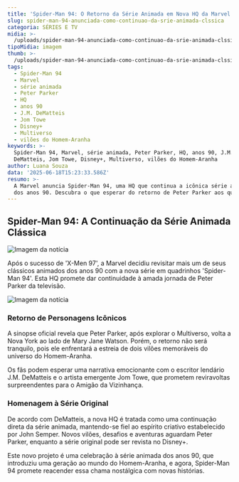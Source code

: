 ```yaml
---
title: 'Spider-Man 94: O Retorno da Série Animada em Nova HQ da Marvel'
slug: spider-man-94-anunciada-como-continuao-da-srie-animada-clssica
categoria: SÉRIES E TV
midia: >-
  /uploads/spider-man-94-anunciada-como-continuao-da-srie-animada-clssica-thumb.png
tipoMidia: imagem
thumb: >-
  /uploads/spider-man-94-anunciada-como-continuao-da-srie-animada-clssica-thumb.png
tags:
  - Spider-Man 94
  - Marvel
  - série animada
  - Peter Parker
  - HQ
  - anos 90
  - J.M. DeMatteis
  - Jom Towe
  - Disney+
  - Multiverso
  - vilões do Homem-Aranha
keywords: >-
  Spider-Man 94, Marvel, série animada, Peter Parker, HQ, anos 90, J.M.
  DeMatteis, Jom Towe, Disney+, Multiverso, vilões do Homem-Aranha
author: Luana Souza
data: '2025-06-18T15:23:33.586Z'
resumo: >-
  A Marvel anuncia Spider-Man 94, uma HQ que continua a icônica série animada
  dos anos 90. Descubra o que esperar do retorno de Peter Parker aos quadrinhos.
---
```


## Spider-Man 94: A Continuação da Série Animada Clássica

![Imagem da notícia](https://cdn.ome.lt/0JiLveO2oEQxVU0ic_wL7SCgDOU=/fit-in/837x500/smart/uploads/conteudo/fotos/Gtu3G5NW8AI536B.jpg)

Após o sucesso de 'X-Men 97', a Marvel decidiu revisitar mais um de seus clássicos animados dos anos 90 com a nova série em quadrinhos 'Spider-Man 94'. Esta HQ promete dar continuidade à amada jornada de Peter Parker da televisão. 

![Imagem da notícia](https://cdn.ome.lt/KRtCR-IuBjChhvd3fUp95EaOdvc=/fit-in/837x500/smart/uploads/conteudo/fotos/Gtu1oUCXcAAzdJE.jpg)

### Retorno de Personagens Icônicos

A sinopse oficial revela que Peter Parker, após explorar o Multiverso, volta a Nova York ao lado de Mary Jane Watson. Porém, o retorno não será tranquilo, pois ele enfrentará a estreia de dois vilões memoráveis do universo do Homem-Aranha. 

Os fãs podem esperar uma narrativa emocionante com o escritor lendário J.M. DeMatteis e o artista emergente Jom Towe, que prometem reviravoltas surpreendentes para o Amigão da Vizinhança. 

### Homenagem à Série Original

De acordo com DeMatteis, a nova HQ é tratada como uma continuação direta da série animada, mantendo-se fiel ao espírito criativo estabelecido por John Semper. Novos vilões, desafios e aventuras aguardam Peter Parker, enquanto a série original pode ser revista no Disney+. 

Este novo projeto é uma celebração à série animada dos anos 90, que introduziu uma geração ao mundo do Homem-Aranha, e agora, Spider-Man 94 promete reacender essa chama nostálgica com novas histórias.
